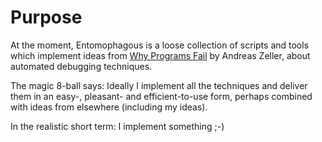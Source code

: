 # Purpose
At the moment, Entomophagous is a loose collection of scripts and tools which
implement ideas from [Why Programs Fail](http://www.whyprogramsfail.com/) by
Andreas Zeller, about automated debugging techniques.

The magic 8-ball says: Ideally I implement all the techniques and deliver them
in an easy-, pleasant- and efficient-to-use form, perhaps combined with ideas
from elsewhere (including my ideas).

In the realistic short term: I implement something ;-)
